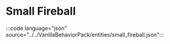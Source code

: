# Small Fireball

:::code language="json" source="../../VanillaBehaviorPack/entities/small_fireball.json":::